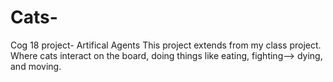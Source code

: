 # Cats-
Cog 18 project- Artifical Agents 
This project extends from my class project. Where cats interact on the board,
doing things like eating, fighting--> dying, and moving. 
